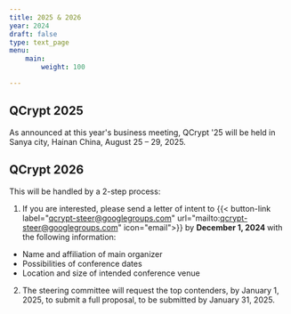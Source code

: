```yaml
---
title: 2025 & 2026
year: 2024
draft: false
type: text_page
menu:
    main:
        weight: 100

---
```


## QCrypt 2025

As announced at this year's business meeting, QCrypt '25 will be held in Sanya city, Hainan China, August 25 – 29, 2025.

## QCrypt 2026

This will be handled by a 2-step process:
1. If you are interested, please send a letter of intent to
{{< button-link label="qcrypt-steer@googlegroups.com" url="mailto:qcrypt-steer@googlegroups.com" icon="email">}} by <strong> December 1, 2024 </strong>  with the following information:
- Name and affiliation of main organizer
- Possibilities of conference dates
- Location and size of intended conference venue
2. The steering committee will request the top contenders, by January 1, 2025, to submit a full proposal, to be submitted by January 31, 2025.

